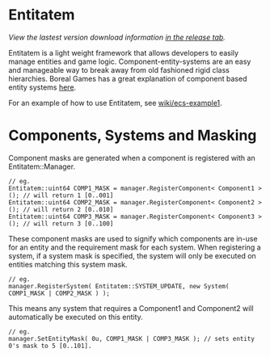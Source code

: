 Entitatem
=========

*View the lastest version download information [in the release tab](https://github.com/AndrewBerry/Entitatem/releases).*

Entitatem is a light weight framework that allows developers to easily manage entities and game logic.
Component-entity-systems are an easy and manageable way to break away from old fashioned rigid class hierarchies. Boreal Games has a great explanation of component based entity systems [here](http://www.gamedev.net/page/resources/_/technical/game-programming/understanding-component-entity-systems-r3013).

For an example of how to use Entitatem, see [wiki/ecs-example1](https://github.com/AndrewBerry/Entitatem/wiki/ecs_example1).

Components, Systems and Masking
=========
Component masks are generated when a component is registered with an Entitatem::Manager.

```
// eg.
Entitatem::uint64 COMP1_MASK = manager.RegisterComponent< Component1 >(); // will return 1 [0..001]
Entitatem::uint64 COMP2_MASK = manager.RegisterComponent< Component2 >(); // will return 2 [0..010]
Entitatem::uint64 COMP3_MASK = manager.RegisterComponent< Component3 >(); // will return 3 [0..100]
```
These component masks are used to signify which components are in-use for an entity and the requirement mask for each system.
When registering a system, if a system mask is specified, the system will only be executed on entities matching this system mask.

```
// eg.
manager.RegisterSystem( Entitatem::SYSTEM_UPDATE, new System( COMP1_MASK | COMP2_MASK ) );
```
This means any system that requires a Component1 and Component2 will automatically be executed on this entity.
```
// eg.
manager.SetEntityMask( 0u, COMP1_MASK | COMP3_MASK ); // sets entity 0's mask to 5 [0..101].
```

